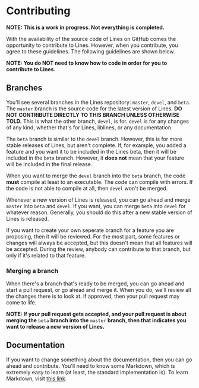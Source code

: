 # Contributing

**NOTE: This is a work in progress. Not everything is completed.**

With the availability of the source code of Lines on GitHub comes the opportunity to contribute to Lines. However, when you contribute, you agree to these guidelines. The following guidelines are shown below.

**NOTE: You do NOT need to know how to code in order for you to contribute to Lines.**

## Branches
You'll see several branches in the Lines repository: `master`, `devel`, and `beta`. The `master` branch is the source code for the latest version of Lines. **DO NOT CONTRIBUTE DIRECTLY TO THIS BRANCH UNLESS OTHERWISE TOLD.** This is what the other branch, `devel`, is for. `devel` is for any changes of any kind, whether that's for Lines, liblines, or any documentation.

The `beta` branch is similar to the `devel` branch. However, this is for more stable releases of Lines, but aren't complete. If, for example, you added a feature and you want it to be included in the Lines beta, then it will be included in the `beta` branch. However, it **does not** mean that your feature will be included in the final release.

When you want to merge the `devel` branch into the `beta` branch, the code **must** compile at least to an executable. The code can compile with errors. If the code is not able to compile at all, then `devel` won't be merged.

Whenever a new version of Lines is released, you can go ahead and merge `master` into `beta` and `devel`. If you want, you can merge `beta` into `devel` for whatever reason. Generally, you should do this after a new stable version of Lines is released.

If you want to create your own seperate branch for a feature you are proposing, then it will be reviewed. For the most part, some features or changes will always be accepted, but this doesn't mean that all features will be accepted. During the review, anybody can contribute to that branch, but only if it's related to that feature.

### Merging a branch
When there's a branch that's ready to be merged, you can go ahead and start a pull request, or go ahead and merge it. When you do, we'll review all the changes there is to look at. If approved, then your pull request may come to life.

**NOTE: If your pull request gets accepted, and your pull request is about merging the** `beta` **branch into the** `master` **branch, then that indicates you want to release a new version of Lines.**

## Documentation
If you want to change something about the documentation, then you can go ahead and contribute. You'll need to know some Markdown, which is extremely easy to learn (at least, the standard implementation is). To learn Markdown, visit [this link](https://www.markdowntutorial.com/).
